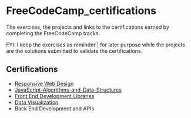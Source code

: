# FreeCodeCamp_certifications

The exercises, the projects and links to the certifications earned by completing the FreeCodeCamp tracks.

FYI: I keep the exercises as reminder | for later purpose while the projects are the solutions submitted to validate the certifications.

## Certifications

- [Responsive Web Design](https://freecodecamp.org/certification/Reggroy/responsive-web-design)
- [JavaScript-Algorithms-and-Data-Structures](https://www.freecodecamp.org/certification/Reggroy/javascript-algorithms-and-data-structures)
- [Front End Development Libraries](https://www.freecodecamp.org/certification/Reggroy/front-end-development-libraries)
- [Data Visualization](https://www.freecodecamp.org/certification/Reggroy/data-visualization)
- Back End Development and APIs

